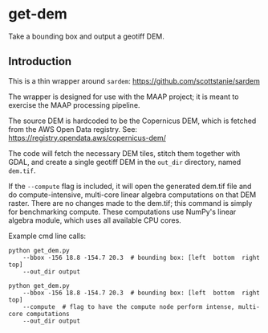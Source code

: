 # get-dem
Take a bounding box and output a geotiff DEM.

## Introduction
This is a thin wrapper around `sardem`: https://github.com/scottstanie/sardem

The wrapper is designed for use with the MAAP project; it is meant
to exercise the MAAP processing pipeline.

The source DEM is hardcoded to be the Copernicus DEM,
which is fetched from the AWS Open Data registry.
See: https://registry.opendata.aws/copernicus-dem/

The code will fetch the necessary DEM tiles, stitch them together with GDAL,
and create a single geotiff DEM in the `out_dir` directory, named `dem.tif`.

If the `--compute` flag is included, it will open the generated dem.tif
file and do compute-intensive, multi-core linear algebra computations
on that DEM raster. There are no changes made to the dem.tif; this command
is simply for benchmarking compute. These computations use NumPy's
linear algebra module, which uses all available CPU cores.

Example cmd line calls:

```
python get_dem.py 
    --bbox -156 18.8 -154.7 20.3  # bounding box: [left  bottom  right top]
    --out_dir output

python get_dem.py 
    --bbox -156 18.8 -154.7 20.3  # bounding box: [left  bottom  right top]
    --compute  # flag to have the compute node perform intense, multi-core computations
    --out_dir output
```
